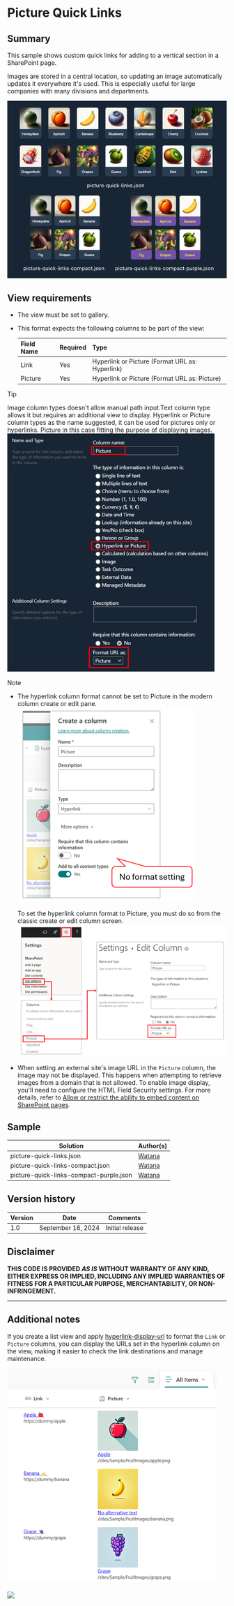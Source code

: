 # Picture Quick Links

## Summary
This sample shows custom quick links for adding to a vertical section in a SharePoint page.

Images are stored in a central location, so updating an image automatically updates it everywhere it's used. This is especially useful for large companies with many divisions and departments.

![screenshot of the sample](./assets/screenshot.png)

## View requirements

- The view must be set to gallery.
- This format expects the following columns to be part of the view:

    Field Name | Required | Type
    ---------- | -------- | ----
    Link | Yes | Hyperlink or Picture (Format URL as: Hyperlink)
    Picture | Yes | Hyperlink or Picture (Format URL as: Picture)

> [!TIP]
> Image column types doesn't allow manual path input.Text column type allows it but requires an additional view to display. Hyperlink or Picture column types as the name suggested, it can be used for pictures only or hyperlinks. Picture in this case fitting the purpose of displaying images.  
> ![screenshot of the Picture column settings screen](./assets/picture-column-settings.png)

> [!NOTE]
> - The hyperlink column format cannot be set to Picture in the modern column create or edit pane.  
>     ![screenshot of the create column pane](./assets/create-column-pane.png)
> 
>     To set the hyperlink column format to Picture, you must do so from the classic create or edit column screen.  
>     ![steps to open the edit column screen](./assets/edit-column-screen.png)
> 
> - When setting an external site's image URL in the `Picture` column, the image may not be displayed. This happens when attempting to retrieve images from a domain that is not allowed. To enable image display, you'll need to configure the HTML Field Security settings. For more details, refer to [Allow or restrict the ability to embed content on SharePoint pages](https://support.microsoft.com/office/allow-or-restrict-the-ability-to-embed-content-on-sharepoint-pages-e7baf83f-09d0-4bd1-9058-4aa483ee137b).

## Sample

Solution|Author(s)
--------|---------
picture-quick-links.json | [Watana](https://github.com/watana2)
picture-quick-links-compact.json | [Watana](https://github.com/watana2)
picture-quick-links-compact-purple.json | [Watana](https://github.com/watana2)

## Version history

Version|Date|Comments
-------|----|--------
1.0|September 16, 2024|Initial release

## Disclaimer

**THIS CODE IS PROVIDED *AS IS* WITHOUT WARRANTY OF ANY KIND, EITHER EXPRESS OR IMPLIED, INCLUDING ANY IMPLIED WARRANTIES OF FITNESS FOR A PARTICULAR PURPOSE, MERCHANTABILITY, OR NON-INFRINGEMENT.**

---

## Additional notes

If you create a list view and apply [hyperlink-display-url](/column-samples/hyperlink-display-url) to format the `Link` or `Picture` columns, you can display the URLs set in the hyperlink column on the view, making it easier to check the link destinations and manage maintenance.

![screenshot of the list with hyperlink-display-url applied](./assets/hyperlink-display-url.png)

<img src="https://pnptelemetry.azurewebsites.net/list-formatting/view-samples/picture-quick-links" />